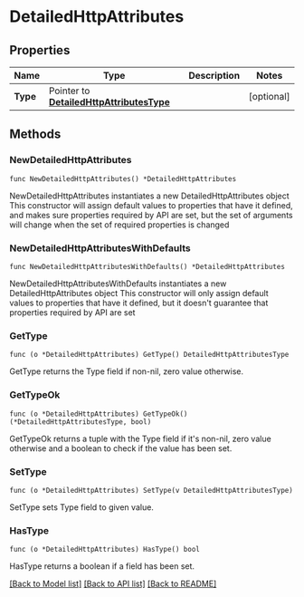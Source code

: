# DetailedHttpAttributes

## Properties

Name | Type | Description | Notes
------------ | ------------- | ------------- | -------------
**Type** | Pointer to [**DetailedHttpAttributesType**](DetailedHttpAttributesType.md) |  | [optional] 

## Methods

### NewDetailedHttpAttributes

`func NewDetailedHttpAttributes() *DetailedHttpAttributes`

NewDetailedHttpAttributes instantiates a new DetailedHttpAttributes object
This constructor will assign default values to properties that have it defined,
and makes sure properties required by API are set, but the set of arguments
will change when the set of required properties is changed

### NewDetailedHttpAttributesWithDefaults

`func NewDetailedHttpAttributesWithDefaults() *DetailedHttpAttributes`

NewDetailedHttpAttributesWithDefaults instantiates a new DetailedHttpAttributes object
This constructor will only assign default values to properties that have it defined,
but it doesn't guarantee that properties required by API are set

### GetType

`func (o *DetailedHttpAttributes) GetType() DetailedHttpAttributesType`

GetType returns the Type field if non-nil, zero value otherwise.

### GetTypeOk

`func (o *DetailedHttpAttributes) GetTypeOk() (*DetailedHttpAttributesType, bool)`

GetTypeOk returns a tuple with the Type field if it's non-nil, zero value otherwise
and a boolean to check if the value has been set.

### SetType

`func (o *DetailedHttpAttributes) SetType(v DetailedHttpAttributesType)`

SetType sets Type field to given value.

### HasType

`func (o *DetailedHttpAttributes) HasType() bool`

HasType returns a boolean if a field has been set.


[[Back to Model list]](../README.md#documentation-for-models) [[Back to API list]](../README.md#documentation-for-api-endpoints) [[Back to README]](../README.md)



